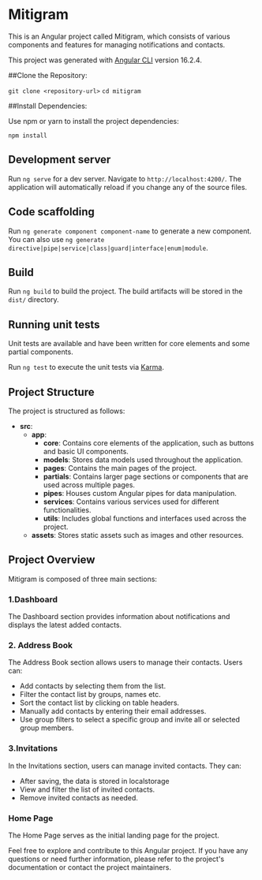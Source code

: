# Mitigram

This is an Angular project called Mitigram, which consists of various components and features for managing notifications and contacts.

This project was generated with [Angular CLI](https://github.com/angular/angular-cli) version 16.2.4.

##Clone the Repository:

`git clone <repository-url>`
`cd mitigram`

##Install Dependencies:

Use npm or yarn to install the project dependencies:

`npm install`

## Development server

Run `ng serve` for a dev server. Navigate to `http://localhost:4200/`. The application will automatically reload if you change any of the source files.

## Code scaffolding

Run `ng generate component component-name` to generate a new component. You can also use `ng generate directive|pipe|service|class|guard|interface|enum|module`.

## Build

Run `ng build` to build the project. The build artifacts will be stored in the `dist/` directory.

## Running unit tests

Unit tests are available and have been written for core elements and some partial components.

Run `ng test` to execute the unit tests via [Karma](https://karma-runner.github.io).

## Project Structure

The project is structured as follows:

* **src**:
  * **app**:
    * **core**: Contains core elements of the application, such as buttons and basic UI components.
    * **models**: Stores data models used throughout the application.
    * **pages**: Contains the main pages of the project.
    * **partials**: Contains larger page sections or components that are used across multiple pages.
    * **pipes**: Houses custom Angular pipes for data manipulation.
    * **services**: Contains various services used for different functionalities.
    * **utils**: Includes global functions and interfaces used across the project.
  * **assets**: Stores static assets such as images and other resources.

## Project Overview

Mitigram is composed of three main sections:

### 1.Dashboard

The Dashboard section provides information about notifications and displays the latest added contacts.

### 2. Address Book

The Address Book section allows users to manage their contacts. Users can:
 
* Add contacts by selecting them from the list.
* Filter the contact list by groups, names etc.
* Sort the contact list by clicking on table headers.
* Manually add contacts by entering their email addresses.
* Use group filters to select a specific group and invite all or selected group members.

### 3.Invitations

In the Invitations section, users can manage invited contacts. They can:

* After saving, the data is stored in localstorage
* View and filter the list of invited contacts.
* Remove invited contacts as needed.

### Home Page

The Home Page serves as the initial landing page for the project.

Feel free to explore and contribute to this Angular project. If you have any questions or need further information, please refer to the project's documentation or contact the project maintainers.



